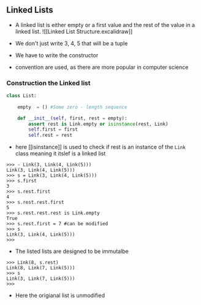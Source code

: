 ## Linked Lists

- A linked list is either empty or a first value and the rest of the  value in a linked list.
![[Linked List Structure.excalidraw]]

- We don't just write 3, 4, 5 that will be a tuple

- We have to write the constructor

- convention are used, as there are more popular in computer science
### Construction the Linked list

```python
class List:
	
	empty  = () #Some zero - length sequence

	def __init__(self, first, rest = empty):
		assert rest is Link.empty or isinstance(rest, Link)
		self.first = first
		self.rest = rest
```

- here [[isinstance]] is used to check if rest is an instance of the `Link` class meaning it itslef is a linked list
```shell
>>> - Link(3, Link(4, Link(5)))
Link(3, Link(4, Link(5)))
>>> s = Link(3, Link(4, Link(5)))
>>> s.first
3
>>> s.rest.first
4
>>> s.rest.rest.first
5
>>> s.rest.rest.rest is Link.empty
True
>>> s.rest.first = 7 #can be modified
>>> s
Link(3, Link(4, Link(5)))
>>>
```
- The listed lists are designed to be immutalbe
```shell
>>> Link(8, s.rest)
Link(8, Link(7, Link(5)))
>>> s
Link(3, Link(7, Link(5)))
>>>
```

- Here the origianal list is unmodified